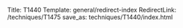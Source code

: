 Title: T1440
Template: general/redirect-index
RedirectLink: /techniques/T1475
save_as: techniques/T1440/index.html